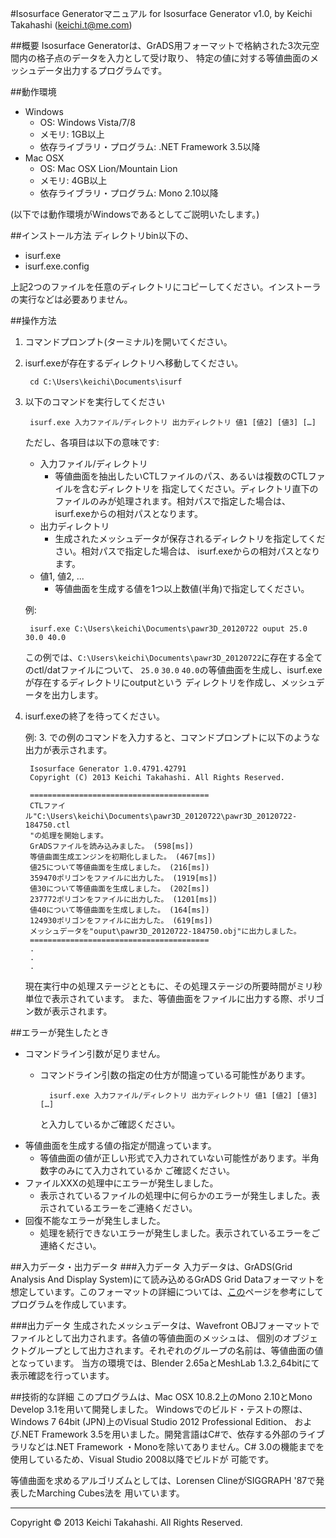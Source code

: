 #Isosurface Generatorマニュアル
for Isosurface Generator v1.0, by Keichi Takahashi (<keichi.t@me.com>)

##概要
Isosurface Generatorは、GrADS用フォーマットで格納された3次元空間内の格子点のデータを入力として受け取り、
特定の値に対する等値曲面のメッシュデータ出力するプログラムです。

##動作環境
- Windows
	- OS: Windows Vista/7/8
	- メモリ: 1GB以上
	- 依存ライブラリ・プログラム: .NET Framework 3.5以降
- Mac OSX
	- OS: Mac OSX Lion/Mountain Lion
	- メモリ: 4GB以上
	- 依存ライブラリ・プログラム: Mono 2.10以降

(以下では動作環境がWindowsであるとしてご説明いたします。)

##インストール方法
ディレクトリbin以下の、

- isurf.exe
- isurf.exe.config

上記2つのファイルを任意のディレクトリにコピーしてください。インストーラの実行などは必要ありません。

##操作方法
1. コマンドプロンプト(ターミナル)を開いてください。
2. isurf.exeが存在するディレクトリへ移動してください。
		
		cd C:\Users\keichi\Documents\isurf
3. 以下のコマンドを実行してください

		isurf.exe 入力ファイル/ディレクトリ 出力ディレクトリ 値1 [値2] [値3] […]
	
	ただし、各項目は以下の意味です:
	- 入力ファイル/ディレクトリ
		- 等値曲面を抽出したいCTLファイルのパス、あるいは複数のCTLファイルを含むディレクトリを
		指定してください。ディレクトリ直下のファイルのみが処理されます。相対パスで指定した場合は、
		isurf.exeからの相対パスとなります。		
	- 出力ディレクトリ
		- 生成されたメッシュデータが保存されるディレクトリを指定してください。相対パスで指定した場合は、
		isurf.exeからの相対パスとなります。
	- 値1, 値2, ...
		- 等値曲面を生成する値を1つ以上数値(半角)で指定してください。

	例: 
	
		isurf.exe C:\Users\keichi\Documents\pawr3D_20120722 ouput 25.0 30.0 40.0
	
	この例では、`C:\Users\keichi\Documents\pawr3D_20120722`に存在する全てのctl/datファイルについて、
	`25.0` `30.0` `40.0`の等値曲面を生成し、isurf.exeが存在するディレクトリにoutputという
	ディレクトリを作成し、メッシュデータを出力します。

4. isurf.exeの終了を待ってください。

	例: 3. での例のコマンドを入力すると、コマンドプロンプトに以下のような出力が表示されます。

		Isosurface Generator 1.0.4791.42791
		Copyright (C) 2013 Keichi Takahashi. All Rights Reserved.
		
		========================================
		CTLファイル"C:\Users\keichi\Documents\pawr3D_20120722\pawr3D_20120722-184750.ctl
		"の処理を開始します。
		GrADSファイルを読み込みました。 (598[ms])
		等値曲面生成エンジンを初期化しました。 (467[ms])
		値25について等値曲面を生成しました。 (216[ms])
		359470ポリゴンをファイルに出力した。 (1919[ms])
		値30について等値曲面を生成しました。 (202[ms])
		237772ポリゴンをファイルに出力した。 (1201[ms])
		値40について等値曲面を生成しました。 (164[ms])
		124930ポリゴンをファイルに出力した。 (619[ms])
		メッシュデータを"ouput\pawr3D_20120722-184750.obj"に出力しました。
		========================================
		.
		.
		.
		
	現在実行中の処理ステージとともに、その処理ステージの所要時間がミリ秒単位で表示されています。
	また、等値曲面をファイルに出力する際、ポリゴン数が表示されます。


##エラーが発生したとき
- コマンドライン引数が足りません。
	- コマンドライン引数の指定の仕方が間違っている可能性があります。
	
			isurf.exe 入力ファイル/ディレクトリ 出力ディレクトリ 値1 [値2] [値3] […]
			
		と入力しているかご確認ください。
- 等値曲面を生成する値の指定が間違っています。
	- 等値曲面の値が正しい形式で入力されていない可能性があります。半角数字のみにて入力されているか
	ご確認ください。
- ファイルXXXの処理中にエラーが発生しました。
	- 表示されているファイルの処理中に何らかのエラーが発生しました。表示されているエラーをご連絡ください。
- 回復不能なエラーが発生しました。
	- 処理を続行できないエラーが発生しました。表示されているエラーをご連絡ください。

##入力データ・出力データ
###入力データ
入力データは、GrADS(Grid Analysis And Display System)にて読み込めるGrADS Grid Dataフォーマットを
想定しています。このフォーマットの詳細については、[この](http://www.iges.org/grads/gadoc/descriptorfile.html)ページを参考にしてプログラムを作成しています。

###出力データ
生成されたメッシュデータは、Wavefront OBJフォーマットでファイルとして出力されます。各値の等値曲面のメッシュは、
個別のオブジェクトグループとして出力されます。それぞれのグループの名前は、等値曲面の値となっています。
当方の環境では、Blender 2.65aとMeshLab 1.3.2_64bitにて表示確認を行っています。

##技術的な詳細
このプログラムは、Mac OSX 10.8.2上のMono 2.10とMono Develop 3.1を用いて開発しました。
Windowsでのビルド・テストの際は、Windows 7 64bit (JPN)上のVisual Studio 2012 Professional Edition、
および.NET Framework 3.5を用いました。開発言語はC#で、依存する外部のライブラリなどは.NET Framework
・Monoを除いてありません。C# 3.0の機能までを使用しているため、Visual Studio 2008以降でビルドが
可能です。

等値曲面を求めるアルゴリズムとしては、Lorensen ClineがSIGGRAPH '87で発表したMarching Cubes法を
用いています。

---

Copyright © 2013 Keichi Takahashi. All Rights Reserved.

